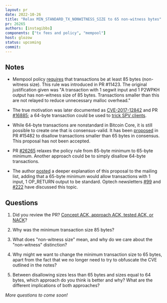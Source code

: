 ```yaml
---
layout: pr
date: 2022-10-26
title: "Relax MIN_STANDARD_TX_NONWITNESS_SIZE to 65 non-witness bytes"
pr: 26265
authors: [instagibbs]
components: ["tx fees and policy", "mempool"]
host: glozow
status: upcoming
commit:
---
```


## Notes

- Mempool policy
  [requires](https://github.com/bitcoin/bitcoin/blob/6d4048468430d9d1fe5e7c5fcda13708879d1083/src/validation.cpp#L699-L704)
that transactions be at least 85 bytes (non-witness size). This rule was introduced in PR #11423.
The original justification given was "A transaction with 1 segwit input and 1 P2WPKH output has
non-witness size of 85 bytes. Transactions smaller than this are not relayed to reduce unnecessary
malloc overhead."

- The true motivation was later documented as
  [CVE-2017-12842](https://github.com/advisories/GHSA-v55p-4chq-6grj) and PR
[#16885](https://github.com/bitcoin/bitcoin/pull/16885); a 64-byte
transaction could be used to [trick SPV
clients](https://bitslog.com/2018/06/09/leaf-node-weakness-in-bitcoin-merkle-tree-design/).

- While 64-byte transactions are nonstandard in Bitcoin Core, it is still possible to create one
  that is consensus-valid. It has been
[proposed](https://lists.linuxfoundation.org/pipermail/bitcoin-dev/2019-March/016714.html) in PR
#15482 to disallow transactions smaller than 65 bytes in consensus. This proposal has not been accepted.

- PR [#26265](https://github.com/bitcoin/bitcoin/pull/26265) relaxes the policy rule from 85-byte
  minimum to 65-byte minimum. Another approach could be to simply disallow 64-byte transactions.

- The author
  [posted](https://lists.linuxfoundation.org/pipermail/bitcoin-dev/2022-October/020995.html)
a deeper explanation of this proposal to the mailing list, adding that a 65-byte minimum would allow
transactions with 1 input, 1 OP_RETURN output to be standard. Optech newsletters
[#99](https://bitcoinops.org/en/newsletters/2020/05/27/#minimum-transaction-size-discussion) and
[#222](https://bitcoinops.org/en/newsletters/2022/10/19/#minimum-relayable-transaction-size) have
discussed this topic.


## Questions

1. Did you review the PR? [Concept ACK, approach ACK, tested ACK, or
   NACK](https://github.com/bitcoin/bitcoin/blob/master/CONTRIBUTING.md#peer-review)?

1. Why was the minimum transaction size 85 bytes?

1. What does "non-witness size" mean, and why do we care about the "non-witness" distinction?

1. Why might we want to change the minimum transaction size to 65 bytes, apart from the fact that we
   no longer need to try to obfuscate the CVE outlined in the notes?

1. Between disallowing sizes less than 65 bytes and sizes equal to 64 bytes, which approach do you
   think is better and why? What are the different implications of both approaches?

_More questions to come soon!_


<!-- ## Meeting Log -->

<!-- {% irc %} -->
<!-- {% endirc %} -->
